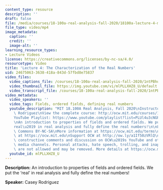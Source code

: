 ```yaml
---
content_type: resource
description: ''
draft: false
file: /media/courses/18-100a-real-analysis-fall-2020/18100a-lecture-4-multicam_360p_16_9.mp4
file_type: video/mp4
image_metadata:
  caption: ''
  credit: ''
  image-alt: ''
learning_resource_types:
- Lecture Videos
license: https://creativecommons.org/licenses/by-nc-sa/4.0/
resourcetype: Video
title: 'Lecture 4: The Characterization of the Real Numbers'
uid: 24675063-3638-418a-843d-57fbd8e75837
video_files:
  video_captions_file: /courses/18-100a-real-analysis-fall-2020/1ntPBhuGKrbwtkzdJ5p2-OIh8OSMkp5sp_transcript.webvtt
  video_thumbnail_file: https://img.youtube.com/vi/mlPLLXHZ8_U/default.jpg
  video_transcript_file: /courses/18-100a-real-analysis-fall-2020/1ntPBhuGKrbwtkzdJ5p2-OIh8OSMkp5sp_transcript.pdf
video_metadata:
  video_speakers: ''
  video_tags: Fields, ordered fields, defining real numbers
  youtube_description: "MIT 18.100A Real Analysis, Fall 2020\nInstructor: Dr. Casey\
    \ Rodriguez\nView the complete course: http://ocw.mit.edu/courses/18-100a-real-analysis-fall-2020/\n\
    YouTube Playlist: https://www.youtube.com/playlist?list=PLUl4u3cNGP61O7HkcF7UImpM0cR_L2gSw\n\
    \nAn introduction to properties of fields and ordered fields. We put the \u2018\
    real\u2019 in real analysis and fully define the real numbers!\n\nLicense: Creative\
    \ Commons BY-NC-SA\nMore information at https://ocw.mit.edu/terms\nMore courses\
    \ at https://ocw.mit.edu\nSupport OCW at http://ow.ly/a1If50zVRlQ\n\nWe encourage\
    \ constructive comments and discussion on OCW\u2019s YouTube and other social\
    \ media channels. Personal attacks, hate speech, trolling, and inappropriate comments\
    \ are not allowed and may be removed. More details at https://ocw.mit.edu/comments."
  youtube_id: mlPLLXHZ8_U
---
```

**Description:** An introduction to properties of fields and ordered fields. We put the ‘real’ in real analysis and fully define the real numbers!

**Speaker:** Casey Rodriguez